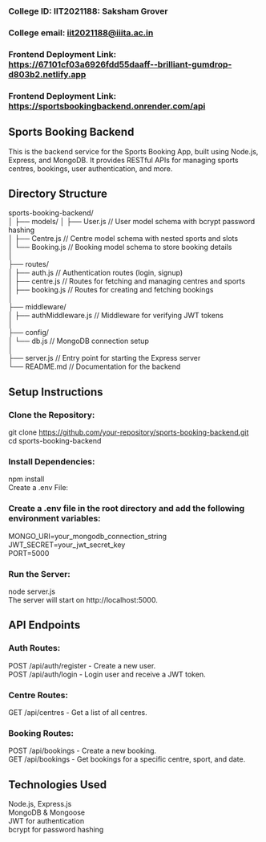 ### **College ID:** IIT2021188: Saksham Grover <br>
### **College email:** iit2021188@iiita.ac.in <br>

### **Frontend Deployment Link**: https://67101cf03a6926fdd55daaff--brilliant-gumdrop-d803b2.netlify.app <br>
### **Frontend Deployment Link**: https://sportsbookingbackend.onrender.com/api <br>

## **Sports Booking Backend** <br>
This is the backend service for the Sports Booking App, built using Node.js, Express, and MongoDB. It provides RESTful APIs for managing sports centres, bookings, user authentication, and more.

## **Directory Structure** <br>

sports-booking-backend/ <br>
│
├── models/
│   ├── User.js           // User model schema with bcrypt password hashing <br>
│   ├── Centre.js         // Centre model schema with nested sports and slots <br>
│   └── Booking.js        // Booking model schema to store booking details <br>
│ <br>
├── routes/ <br>
│   ├── auth.js           // Authentication routes (login, signup) <br>
│   ├── centre.js         // Routes for fetching and managing centres and sports <br>
│   ├── booking.js        // Routes for creating and fetching bookings <br>
│ <br>
├── middleware/ <br>
│   ├── authMiddleware.js // Middleware for verifying JWT tokens <br>
│ <br>
├── config/ <br>
│   └── db.js             // MongoDB connection setup <br>
│ <br>
├── server.js             // Entry point for starting the Express server <br> 
└── README.md             // Documentation for the backend <br>

## **Setup Instructions** <br>

### **Clone the Repository:** <br>

git clone https://github.com/your-repository/sports-booking-backend.git <br>
cd sports-booking-backend

### **Install Dependencies:** <br>

npm install <br>
Create a .env File: 

### **Create a .env file in the root directory and add the following environment variables:** <br>

MONGO_URI=your_mongodb_connection_string <br>
JWT_SECRET=your_jwt_secret_key <br>
PORT=5000

### **Run the Server:**

node server.js <br>
The server will start on http://localhost:5000. <br>

## **API Endpoints**

### **Auth Routes:** <br>

POST /api/auth/register - Create a new user. <br>
POST /api/auth/login - Login user and receive a JWT token. <br>

### **Centre Routes:** <br>

GET /api/centres - Get a list of all centres.

### **Booking Routes:** <br>

POST /api/bookings - Create a new booking. <br>
GET /api/bookings - Get bookings for a specific centre, sport, and date.

## **Technologies Used** <br>

Node.js, Express.js <br>
MongoDB & Mongoose  <br>
JWT for authentication <br>
bcrypt for password hashing <br>
